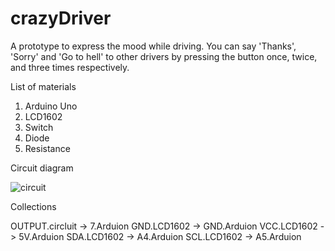 # crazyDriver
A prototype to express the mood while driving. You can say 'Thanks', 'Sorry' and 'Go to hell' to other drivers by pressing the button once, twice, and three times respectively. 

List of materials

1. Arduino Uno
2. LCD1602
3. Switch
4. Diode
5. Resistance

Circuit diagram

![circuit](https://user-images.githubusercontent.com/62459760/126147568-329050a4-3bba-4a72-a140-5cda065a35de.jpg)


 


Collections

OUTPUT.circluit  -> 7.Arduion
GND.LCD1602 -> GND.Arduion
VCC.LCD1602 -> 5V.Arduion
SDA.LCD1602 -> A4.Arduion
SCL.LCD1602 -> A5.Arduion
       

